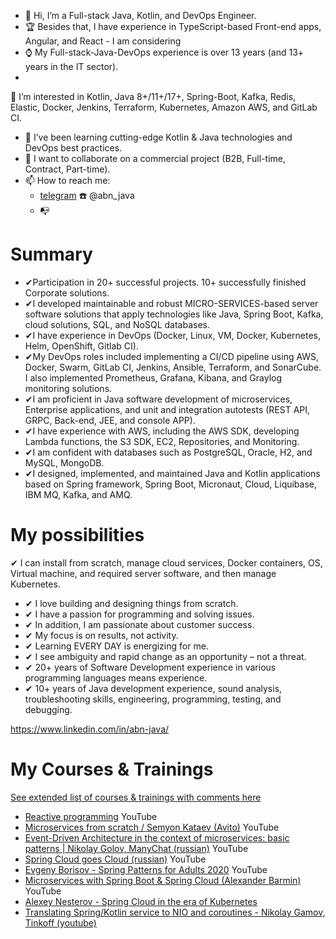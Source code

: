 - 👋 Hi, I’m a Full-stack Java, Kotlin, and DevOps Engineer.
- 🏆 Besides that, I have experience in TypeScript-based Front-end apps, Angular, and React - I am considering
- ⌚ My Full-stack-Java-DevOps experience is over 13 years (and 13+ years in the IT sector).
- 
👀 I’m interested in Kotlin, Java 8+/11+/17+, Spring-Boot, Kafka, Redis, Elastic, Docker, Jenkins, Terraform, Kubernetes, Amazon AWS, and GitLab CI.
- 🌱 I’ve been learning cutting-edge Kotlin & Java technologies and DevOps best practices.
- 💞️ I want to collaborate on a commercial project (B2B, Full-time, Contract, Part-time).
- 📫 How to reach me:
  - [telegram](https://t.me/abn_java) :telephone:	@abn_java
  - :mailbox_with_no_mail: 

# Summary
- ✔Participation in 20+ successful projects. 10+ successfully finished Corporate solutions. 
- ✔I developed maintainable and robust MICRO-SERVICES-based server software solutions that apply technologies like Java, Spring Boot, Kafka, cloud solutions, SQL, and NoSQL databases.
- ✔I have experience in DevOps (Docker, Linux, VM, Docker, Kubernetes, Helm, OpenShift, Gitlab CI).
- ✔My DevOps roles included implementing a CI/CD pipeline using AWS, Docker, Swarm, GitLab CI, Jenkins, Ansible, Terraform, and SonarCube. I also implemented Prometheus, Grafana, Kibana, and Graylog monitoring solutions.
- ✔I am proficient in Java software development of microservices, Enterprise applications, and unit and integration autotests (REST API, GRPC, Back-end, JEE, and console APP).
- ✔I have experience with AWS, including the AWS SDK, developing Lambda functions, the S3 SDK, EC2, Repositories, and Monitoring.
- ✔I am confident with databases such as PostgreSQL, Oracle, H2, and MySQL, MongoDB.
- ✔I designed, implemented, and maintained Java and Kotlin applications based on Spring framework, Spring Boot, Micronaut, Cloud, Liquibase, IBM MQ, Kafka, and AMQ.

# My possibilities
✔ I can install from scratch, manage cloud services, Docker containers, OS, Virtual machine, and required server software, and then manage Kubernetes.
- ✔ I love building and designing things from scratch.
- ✔ I have a passion for programming and solving issues.
- ✔ In addition, I am passionate about customer success.
- ✔ My focus is on results, not activity.
- ✔ Learning EVERY DAY is energizing for me.
- ✔ I see ambiguity and rapid change as an opportunity – not a threat.
- ✔ 20+ years of Software Development experience in various programming languages means experience.
- ✔ 10+ years of Java development experience, sound analysis, troubleshooting skills, engineering, programming, testing, and debugging.

https://www.linkedin.com/in/abn-java/

<!---[
abn-dev-01/abn-dev-01 is a ✨ special ✨ repository because its `README.md` (this file) appears on your GitHub profile.
You can click the Preview link to take a look at your changes.
--->

# My Courses & Trainings

  [See extended list of courses & trainings with comments here](https://github.com/abn-dev-01/abn-dev-01/blob/main/abn-cv-cources-&-trainings.md)
  
- [Reactive programming](https://youtu.be/4zkDm7_g1-Q?si=kA-PMHEAk-Q28uQG) YouTube
- [Microservices from scratch / Semyon Kataev (Avito)](https://youtu.be/eI1QQUrFUZI?si=1yo9754nnhi3f5-z) YouTube
- [Event-Driven Architecture in the context of microservices: basic patterns | Nikolay Golov, ManyChat (russian)](https://youtu.be/bAhxpqHfP8I?si=8jSf5s8cNUdxv9BA) YouTube
- [Spring Cloud goes Cloud (russian)](https://youtu.be/4tSyz_v9w7Q?si=d4VJrV69lhccFM2G) YouTube
- [Evgeny Borisov - Spring Patterns for Adults 2020](https://youtu.be/GL1txFxswHA?si=9r5Y8rTjU_0C4HZy) YouTube
- [Microservices with Spring Boot & Spring Cloud (Alexander Barmin)](https://youtu.be/2yAbbsuNBPc?si=4Qru2dWY5xkRM7by) YouTube
- [Alexey Nesterov - Spring Cloud in the era of Kubernetes](https://youtu.be/vUo3cTE3Y0g?si=OZFSWtfRlyXTf2hh)
- [Translating Spring/Kotlin service to NIO and coroutines - Nikolay Gamov, Tinkoff (youtube)](https://youtu.be/EPQEKwaBaz0?si=5mtaqE8PqRpTdCGT)


